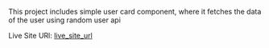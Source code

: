 This project includes simple user card component, where it fetches the data of the user using random user api

Live Site URl: [live_site_url](https://user-info-card-beryl.vercel.app)
